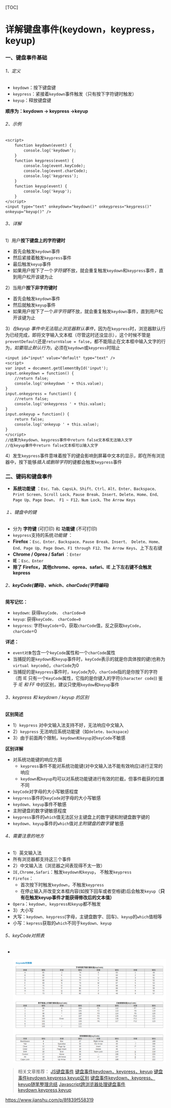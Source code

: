 [TOC]



# 详解键盘事件(keydown，keypress，keyup)

### 一、键盘事件基础

###### 1、定义

- `keydown`：按下键盘键
- `keypress`：紧接着`keydown`事件触发（只有按下字符键时触发）
- `keyup`：释放键盘键

**顺序为：keydown -> keypress ->keyup**

###### 2、示例

```
<script>
    function keydown(event) {
        console.log('keydown');
    }
    function keypress(event) {
        console.log(event.keyCode);
        console.log(event.charCode);
        console.log('keypress');
    }
    function keyup(event) {
        console.log('keyup');
    }
</script>
<input type="text" onkeydown="keydown()" onkeypress="keypress()" onkeyup="keyup()" />
```

###### 3、详解

1）用户**按下键盘上的字符键时**

- 首先会触发`keydown`事件
- 然后紧接着触发`keypress`事件
- 最后触发`keyup`事件
- 如果用户按下了一个*字符键*不放，就会重复触发`keydown`和`keypress`事件，直到用户松开该键为止

2）当用户**按下非字符键时**

- 首先会触发`keydown`事件
- 然后就触发`keyup`事件
- 如果用户按下了一个*非字符键*不放，就会重复触发`keydown`事件，直到用户松开该键为止

3）*在keyup 事件中无法阻止浏览器默认事件*，因为在`keypress`时，浏览器默认行为已经完成，即将文字输入文本框（尽管这时还没显示），这个时候不管是`preventDefault`还是`returnValue = false`，都不能阻止在文本框中输入文字的行为，*如要阻止默认行为*，必须在`keydown`或`keypress`时阻止

```
<input id="input" value="default" type="text" />
<script>
var input = document.getElementById('input');
input.onkeydown = function() {
    //return false;
    console.log('onkeydown ' + this.value);
}
input.onkeypress = function() {
    //return false;
    console.log('onkeypress ' + this.value);
}
input.onkeyup = function() {
    return false;
    console.log('onkeyup ' + this.value);
}
</script>
//结果为keydown、keypress事件中return false文本框无法输入文字
//在keyup事件中return false文本框可以输入文字
```

4）发生`keypress`事件意味着按下的键会影响到屏幕中文本的显示，即在所有浏览器中，按下能够*插入或删除字符*的键都会触发`keypress`事件

### 二、键码和键盘事件

- **系统功能键** ：`Esc、Tab、CapsLk、Shift、Ctrl、Alt、Enter、Backspace、Print Screen、Scroll Lock、Pause Break、Insert、Delete、Home、End、Page Up、Page Down， F1 ~ F12，Num Lock、The Arrow Keys`

###### １、键盘中的键

- 分为 **字符键** (可打印) 和 **功能键** (不可打印)
- `keypress`支持的系统*功能键* ：
- **Firefox**：`Esc、Enter、Backspace、Pause Break、Insert、 Delete、Home、End、Page Up、Page Down、F1 through F12、The Arrow Keys`、上下左右键
- **Chrome / Oprea / Safari** ：`Enter`
- **IE**：`Esc、Enter`
- **除了 Firefox，其他chrome、oprea、safari、IE 上下左右键不会触发kepress**

###### 2、**keyCode(键码)、which、charCode(字符编码)**

**简写记忆：**

- `keydown`: 获得`keyCode， charCode=0`
- `keyup`: 获得`keyCode， charCode=0`
- `keypress`: 字符`keyCode`=0，获取`charCode`值，反之获取`keyCode`， `charCode`=0

**详述：**

- `event对象`包含一个`keyCode`属性和一个`charCode`属性
- 当捕捉的是`keydown`和`keyup`事件时，`keyCode`表示的就是你具体按的键(也称为`virtual keycode`)，`charCode`为0
- 当捕捉的是`keypress`事件时，`keyCode`为0，`charCode`指的是你按下的字符（而 IE 只有一个`KeyCode`属性，它指的是你键入的字符(`character code`))
  鉴于 *IE 和 FF* 中的区别，建议只使用`keydow`和`keyup`事件

###### 3、keypress 和 keydown / keyup 的区别

**区别简述**

- 1）`keypress` 对中文输入法支持不好，无法响应中文输入
- 2）`keypress` 无法响应系统功能键（如`delete，backspace`）
- 3）由于前面两个限制，`keydown和keyup`对`keyCode`不敏感

**区别详解**

- 对系统功能键的响应方面
  - `keypress`事件不能对系统功能键(对中文输入法不能有效响应)进行正常的响应
  - `keydown`和`keyup`均可以对系统功能键进行有效的拦截，但事件截获的位置不同
- `keyCode`对字母的大小写敏感程度
- `keypress`事件的`keyCode`对字母的大小写敏感
- `keydown、keyup`事件不敏感
- 主附键盘的数字键敏感程度
- `keypress`事件的`which`值无法区分主键盘上的数字键和附键盘数字键的
- `keydown、keyup`事件的`which`值对*主附键盘的数字键* 敏感

###### 4、需要注意的地方

- 1）英文输入法
- 所有浏览器都支持这三个事件
- 2）中文输入法（浏览器之间表现得不太一致）
- `IE,Chrome,Safari`：触发`keydown和keyup`， 不触发`keypress`
- `Firefox`：
  - 首次按下时触发`keydown`，不触发`keypress`
  - 在停止输入并改变文本框内容(如按下回车或者空格键)后会触发`keyup`（**只有在触发keyup事件才能获得修改后的文本值）**
- `Opera`：`keydown, keypress和keyup`都不触发
- 3）大小写
- 大写：`keydown、keypress`(字母，主键盘数字、回车)、`keyup`的`which`值相等
- 小写：`kepress`获取的`which`不同于`keydown、keyup`

###### 5、keyCode对照表

- ​

  ![img](image-201808012309/700.png)

> 相关文章推荐：
> [JS键盘事件](https://www.jianshu.com/p/8bc67223e7e8)
> [键盘事件keydown，keypress，keyup](https://www.jianshu.com/p/7b3affadfb07)
> [键盘事件keydown,keypress,keyup区别](https://link.jianshu.com/?t=http://www.cnblogs.com/littlelan/archive/2013/03/28/2987851.html)
> [键盘事件keydown、keypress、keyup随笔整理总结](https://link.jianshu.com/?t=http://www.cnblogs.com/silence516/archive/2013/01/25/2876611.html)
> [Javascript跨浏览器处理键盘事件keydown,keypress,keyup](https://link.jianshu.com/?t=http://www.cnblogs.com/leolai/archive/2012/08/01/2618386.html)





https://www.jianshu.com/p/8f839f558319